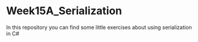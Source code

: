 # Week15A_Serialization
In this repository you can find some little exercises about using serialization in C#
